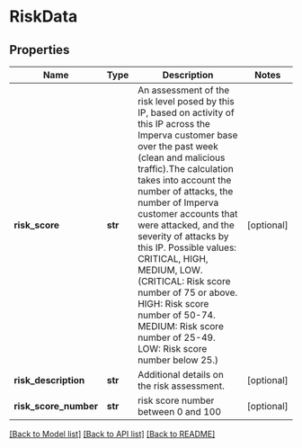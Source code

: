 # RiskData

## Properties
Name | Type | Description | Notes
------------ | ------------- | ------------- | -------------
**risk_score** | **str** | An assessment of the risk level posed by this IP, based on activity of this IP across the Imperva customer base over the past week (clean and malicious traffic).The calculation takes into account the number of attacks, the number of Imperva customer accounts that were attacked, and the severity of attacks by this IP. Possible values: CRITICAL, HIGH, MEDIUM, LOW. (CRITICAL: Risk score number of 75 or above. HIGH: Risk score number of 50-74. MEDIUM: Risk score number of 25-49. LOW: Risk score number below 25.) | [optional] 
**risk_description** | **str** | Additional details on the risk assessment. | [optional] 
**risk_score_number** | **str** | risk score number between 0 and 100 | [optional] 

[[Back to Model list]](../README.md#documentation-for-models) [[Back to API list]](../README.md#documentation-for-api-endpoints) [[Back to README]](../README.md)

